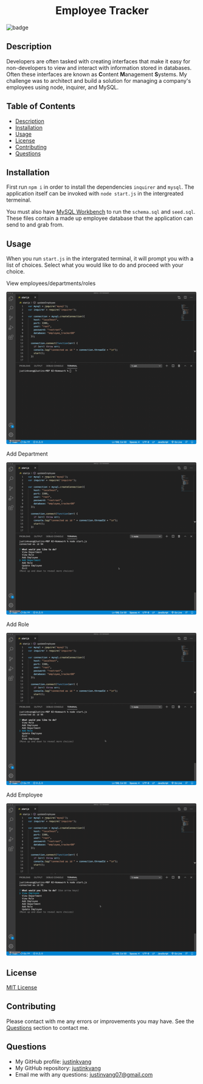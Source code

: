   <h1 align="center">Employee Tracker</h1>
  
  ![badge](https://img.shields.io/badge/license-MIT-blue)<br />

## Description
Developers are often tasked with creating interfaces that make it easy for non-developers to view and interact with information stored in databases. Often these interfaces are known as **C**ontent **M**anagement **S**ystems. My challenge was to architect and build a solution for managing a company's employees using node, inquirer, and MySQL.

## Table of Contents
  - [Description](#description)
  - [Installation](#installation)
  - [Usage](#usage)
  - [License](#license)
  - [Contributing](#contributing)
  - [Questions](#questions)

  ## Installation
  First run `npm i` in order to install the dependencies `inquirer` and `mysql`. The application itself can be invoked with `node start.js` in the intergreated termeinal.

  You must also have [MySQL Workbench](https://dev.mysql.com/downloads/workbench/) to run the `schema.sql` and `seed.sql`. These files contain a made up employee database that the application can send to and grab from.

  ## Usage
  When you run `start.js` in the intergrated terminal, it will prompt you with a list of choices. Select what you would like to do and proceed with your choice. 

  View employees/departments/roles

  <img src="./Assets/view.gif" width="500" height="400"/>

  Add Department

  <img src="./Assets/addDepartment.gif" width="500" height="400"/>
  
  Add Role

  <img src="./Assets/addRole.gif" width="500" height="400"/>
  
  Add Employee

  <img src="./Assets/addEmployee.gif" width="500" height="400"/>

  ## License
  [MIT License](https://choosealicense.com/licenses/mit/)

  ## Contributing
  Please contact with me any errors or improvements you may have. See the [Questions](#questions) section to contact me.

  ## Questions
  - My GitHub profile: [justinkvang](http://github.com/justinkvang)
  - My GitHub repository: [justinkvang](http://github.com/justinkvang?tab=repositories)
  - Email me with any questions: justinvang07@gmail.com